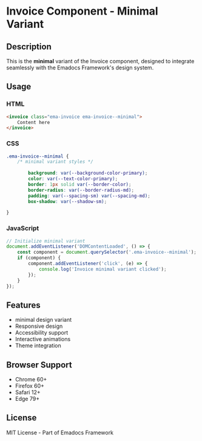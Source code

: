 # Invoice Component - Minimal Variant

## Description
This is the **minimal** variant of the Invoice component, designed to integrate seamlessly with the Emadocs Framework's design system.

## Usage

### HTML
```html
<invoice class="ema-invoice ema-invoice--minimal">
    Content here
</invoice>
```

### CSS
```css
.ema-invoice--minimal {
    /* minimal variant styles */
    
        background: var(--background-color-primary);
        color: var(--text-color-primary);
        border: 1px solid var(--border-color);
        border-radius: var(--border-radius-md);
        padding: var(--spacing-sm) var(--spacing-md);
        box-shadow: var(--shadow-sm);
    
}
```

### JavaScript
```javascript
// Initialize minimal variant
document.addEventListener('DOMContentLoaded', () => {
    const component = document.querySelector('.ema-invoice--minimal');
    if (component) {
        component.addEventListener('click', (e) => {
            console.log('Invoice minimal variant clicked');
        });
    }
});
```

## Features
- minimal design variant
- Responsive design
- Accessibility support
- Interactive animations
- Theme integration

## Browser Support
- Chrome 60+
- Firefox 60+
- Safari 12+
- Edge 79+

## License
MIT License - Part of Emadocs Framework
